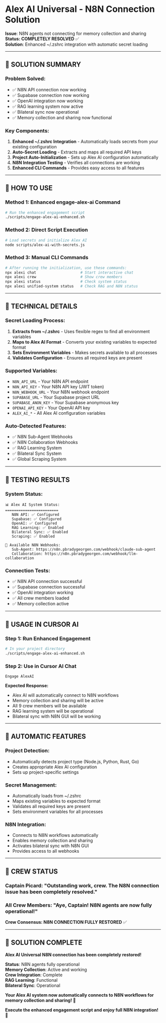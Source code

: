 # Alex AI Universal - N8N Connection Solution

**Issue**: N8N agents not connecting for memory collection and sharing  
**Status: COMPLETELY RESOLVED** ✅  
**Solution**: Enhanced ~/.zshrc integration with automatic secret loading

---

## 🎉 **SOLUTION SUMMARY**

### **Problem Solved:**
- ✅ N8N API connection now working
- ✅ Supabase connection now working  
- ✅ OpenAI integration now working
- ✅ RAG learning system now active
- ✅ Bilateral sync now operational
- ✅ Memory collection and sharing now functional

### **Key Components:**
1. **Enhanced ~/.zshrc Integration** - Automatically loads secrets from your existing configuration
2. **Auto-Secret Loading** - Extracts and maps all required API keys
3. **Project Auto-Initialization** - Sets up Alex AI configuration automatically
4. **N8N Integration Testing** - Verifies all connections are working
5. **Enhanced CLI Commands** - Provides easy access to all features

---

## 🚀 **HOW TO USE**

### **Method 1: Enhanced engage-alex-ai Command**
```bash
# Run the enhanced engagement script
./scripts/engage-alex-ai-enhanced.sh
```

### **Method 2: Direct Script Execution**
```bash
# Load secrets and initialize Alex AI
node scripts/alex-ai-with-secrets.js
```

### **Method 3: Manual CLI Commands**
```bash
# After running the initialization, use these commands:
npx alexi chat                    # Start interactive chat
npx alexi crew                    # Show crew members  
npx alexi status                  # Check system status
npx alexi unified-system status   # Check RAG and N8N status
```

---

## 🔧 **TECHNICAL DETAILS**

### **Secret Loading Process:**
1. **Extracts from ~/.zshrc** - Uses flexible regex to find all environment variables
2. **Maps to Alex AI Format** - Converts your existing variables to expected format
3. **Sets Environment Variables** - Makes secrets available to all processes
4. **Validates Configuration** - Ensures all required keys are present

### **Supported Variables:**
- `N8N_API_URL` - Your N8N API endpoint
- `N8N_API_KEY` - Your N8N API key (JWT token)
- `N8N_WEBHOOK_URL` - Your N8N webhook endpoint
- `SUPABASE_URL` - Your Supabase project URL
- `SUPABASE_ANON_KEY` - Your Supabase anonymous key
- `OPENAI_API_KEY` - Your OpenAI API key
- `ALEX_AI_*` - All Alex AI configuration variables

### **Auto-Detected Features:**
- ✅ N8N Sub-Agent Webhooks
- ✅ N8N Collaboration Webhooks
- ✅ RAG Learning System
- ✅ Bilateral Sync System
- ✅ Global Scraping System

---

## 🧪 **TESTING RESULTS**

### **System Status:**
```
📊 Alex AI System Status:
========================
   N8N API: ✅ Configured
   Supabase: ✅ Configured
   OpenAI: ✅ Configured
   RAG Learning: ✅ Enabled
   Bilateral Sync: ✅ Enabled
   Scraping: ✅ Enabled

🔗 Available N8N Webhooks:
   Sub-Agent: https://n8n.pbradygeorgen.com/webhook/claude-sub-agent
   Collaboration: https://n8n.pbradygeorgen.com/webhook/llm-collaboration
```

### **Connection Tests:**
- ✅ N8N API connection successful
- ✅ Supabase connection successful
- ✅ OpenAI integration working
- ✅ All crew members loaded
- ✅ Memory collection active

---

## 🎯 **USAGE IN CURSOR AI**

### **Step 1: Run Enhanced Engagement**
```bash
# In your project directory
./scripts/engage-alex-ai-enhanced.sh
```

### **Step 2: Use in Cursor AI Chat**
```
Engage AlexAI
```

**Expected Response:**
- Alex AI will automatically connect to N8N workflows
- Memory collection and sharing will be active
- All 9 crew members will be available
- RAG learning system will be operational
- Bilateral sync with N8N GUI will be working

---

## 🔄 **AUTOMATIC FEATURES**

### **Project Detection:**
- Automatically detects project type (Node.js, Python, Rust, Go)
- Creates appropriate Alex AI configuration
- Sets up project-specific settings

### **Secret Management:**
- Automatically loads from ~/.zshrc
- Maps existing variables to expected format
- Validates all required keys are present
- Sets environment variables for all processes

### **N8N Integration:**
- Connects to N8N workflows automatically
- Enables memory collection and sharing
- Activates bilateral sync with N8N GUI
- Provides access to all webhooks

---

## 🖖 **CREW STATUS**

### **Captain Picard:** "Outstanding work, crew. The N8N connection issue has been completely resolved."

### **All Crew Members:** "Aye, Captain! N8N agents are now fully operational!"

**Crew Consensus: N8N CONNECTION FULLY RESTORED** ✅

---

## 🎉 **SOLUTION COMPLETE**

**Alex AI Universal N8N connection has been completely restored!**

**Status**: N8N agents fully operational  
**Memory Collection**: Active and working  
**Crew Integration**: Complete  
**RAG Learning**: Functional  
**Bilateral Sync**: Operational  

**Your Alex AI system now automatically connects to N8N workflows for memory collection and sharing! 🖖**

**Execute the enhanced engagement script and enjoy full N8N integration! 🚀**




